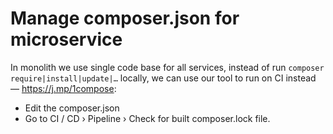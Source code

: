 Manage composer.json for microservice
====

In monolith we use single code base for all services, instead of run `composer require|install|update|…` locally, we can use our tool to run on CI instead — https://j.mp/1compose:

- Edit the composer.json
- Go to CI / CD › Pipeline › Check for built composer.lock file.
